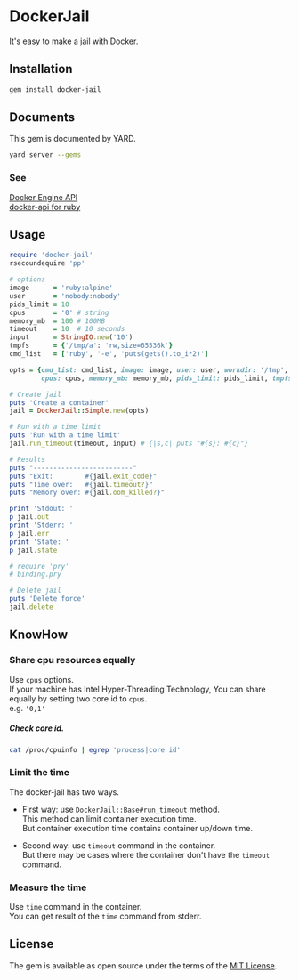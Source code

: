 # DockerJail

It's easy to make a jail with Docker.  

## Installation

```bash
gem install docker-jail
```

## Documents

This gem is documented by YARD.  

```bash
yard server --gems
```

### See
[Docker Engine API](https://docs.docker.com/engine/api/v1.26/)  
[docker-api for ruby](https://github.com/swipely/docker-api)  


## Usage

```ruby
require 'docker-jail'
rsecoundequire 'pp'

# options
image      = 'ruby:alpine'
user       = 'nobody:nobody'
pids_limit = 10
cpus       = '0' # string
memory_mb  = 100 # 100MB
timeout    = 10  # 10 seconds
input      = StringIO.new('10')
tmpfs      = {'/tmp/a': 'rw,size=65536k'}
cmd_list   = ['ruby', '-e', 'puts(gets().to_i*2)']

opts = {cmd_list: cmd_list, image: image, user: user, workdir: '/tmp',
        cpus: cpus, memory_mb: memory_mb, pids_limit: pids_limit, tmpfs: tmpfs}

# Create jail
puts 'Create a container'
jail = DockerJail::Simple.new(opts)

# Run with a time limit
puts 'Run with a time limit'
jail.run_timeout(timeout, input) # {|s,c| puts "#{s}: #{c}"}

# Results
puts "-------------------------"
puts "Exit:        #{jail.exit_code}"
puts "Time over:   #{jail.timeout?}"
puts "Memory over: #{jail.oom_killed?}"

print 'Stdout: '
p jail.out
print 'Stderr: '
p jail.err
print 'State: '
p jail.state

# require 'pry'
# binding.pry

# Delete jail
puts 'Delete force'
jail.delete
```


## KnowHow


### Share cpu resources equally 
Use `cpus` options.  
If your machine has Intel Hyper-Threading Technology,
You can share equally by setting two core id to `cpus`.  
e.g. `'0,1' `  

##### Check core id.  

```bash 
cat /proc/cpuinfo | egrep 'process|core id' 
```


### Limit the time

The docker-jail has two ways.  

* First way: use `DockerJail::Base#run_timeout` method.  
  This method can limit container execution time.  
  But container execution time contains container up/down time.  

* Second way: use `timeout` command in the container.  
    But there may be cases where the container don't have the `timeout` command.  



### Measure the time 

Use `time` command in the container.  
You can get result of the `time` command from stderr.  


## License

The gem is available as open source under the terms of the [MIT License](http://opensource.org/licenses/MIT).
